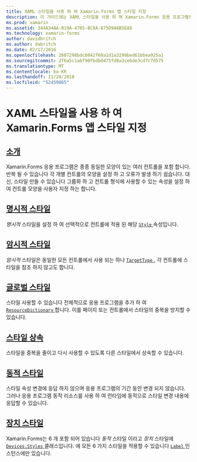 ```yaml
---
title: XAML 스타일을 사용 하 여 Xamarin.Forms 앱 스타일 지정
description: 이 가이드에는 XAML 스타일을 사용 하 여 Xamarin.Forms 응용 프로그램의 모양을 사용자 지정 하는 방법을 설명 합니다.
ms.prod: xamarin
ms.assetid: 344A34AA-B19A-4765-BC8A-875D9A6B5EA8
ms.technology: xamarin-forms
author: davidbritch
ms.author: dabritch
ms.date: 02/17/2016
ms.openlocfilehash: 2607298bdc0842f60a1d1a3299bed61bbea925a1
ms.sourcegitcommit: 2f6a5c1abf90fbdb0475fd8a3ce6de3cd7c7d575
ms.translationtype: MT
ms.contentlocale: ko-KR
ms.lasthandoff: 11/28/2018
ms.locfileid: "52459865"
---
```

# <a name="styling-xamarinforms-apps-using-xaml-styles"></a>XAML 스타일을 사용 하 여 Xamarin.Forms 앱 스타일 지정

## <a name="introductionintroductionmd"></a>[소개](introduction.md)

Xamarin.Forms 응용 프로그램은 종종 동일한 모양이 있는 여러 컨트롤을 포함 합니다. 반복 될 수 있습니다 각 개별 컨트롤의 모양을 설정 하 고 오류가 발생 하기 쉽습니다. 대신, 스타일 만들 수 있습니다 그룹화 하 고 컨트롤 형식에 사용할 수 있는 속성을 설정 하 여 컨트롤 모양을 사용자 지정 하는 합니다.

## <a name="explicit-stylesexplicitmd"></a>[명시적 스타일](explicit.md)

*명시적* 스타일을 설정 하 여 선택적으로 컨트롤에 적용 된 해당 [ `Style` ](xref:Xamarin.Forms.VisualElement.Style) 속성입니다.

## <a name="implicit-stylesimplicitmd"></a>[암시적 스타일](implicit.md)

*암시적* 스타일은 동일한 모든 컨트롤에서 사용 되는 하나 [ `TargetType` ](xref:Xamarin.Forms.Style.TargetType), 각 컨트롤에 스타일을 참조 하지 않고도 합니다.

## <a name="global-stylesapplicationmd"></a>[글로벌 스타일](application.md)

스타일 사용할 수 있습니다 전체적으로 응용 프로그램을 추가 하 여 [ `ResourceDictionary` ](xref:Xamarin.Forms.ResourceDictionary)합니다. 이를 페이지 또는 컨트롤에서 스타일의 중복을 방지할 수 있습니다.

## <a name="style-inheritanceinheritancemd"></a>[스타일 상속](inheritance.md)

스타일을 중복을 줄이고 다시 사용할 수 있도록 다른 스타일에서 상속할 수 있습니다.

## <a name="dynamic-stylesdynamicmd"></a>[동적 스타일](dynamic.md)

스타일 속성 변경에 응답 하지 않으며 응용 프로그램의 기간 동안 변경 되지 않습니다. 그러나 응용 프로그램 동적 리소스를 사용 하 여 런타임에 동적으로 스타일 변경 내용에 응답할 수 있습니다.

## <a name="device-stylesdevicemd"></a>[장치 스타일](device.md)

Xamarin.Forms는 6 개 포함 되어 있습니다 *동적* 스타일 이라고 *장치* 스타일에 [ `Devices.Styles` ](xref:Xamarin.Forms.Device.Styles) 클래스입니다. 에 모든 6 가지 스타일을 적용할 수 있습니다 [ `Label` ](xref:Xamarin.Forms.Label) 인스턴스에만 있습니다.
